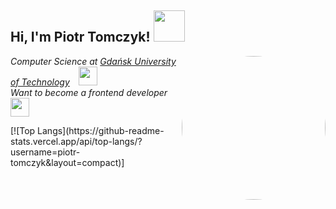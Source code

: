 <h2> Hi, I'm Piotr Tomczyk! <img src="https://media.giphy.com/media/mGcNjsfWAjY5AEZNw6/giphy.gif" width="50"></h2>
<img style="border-radius:50%"align='right' src="https://media-exp1.licdn.com/dms/image/C4E03AQFdXOC5l-SAMQ/profile-displayphoto-shrink_800_800/0/1649772237054?e=1658361600&v=beta&t=Vmf5j-X5OkcaiMftBo_lv1QiZ5eoCZf_Ow9PViCSCuU" width="230">
<p><em>Computer Science at <a href="https://pg.edu.pl/en">Gdańsk University of Technology</a><img style="padding-left:1em;"src="https://cdn.7tv.app/emote/60d118bcf8badfb1f96b5db6/4x" width="30">
</br>Want to become a frontend developer <img src="https://cdn.discordapp.com/emojis/664855542451273779.gif?size=96&quality=lossless" width="30"> 
</em></p>
[![Top Langs](https://github-readme-stats.vercel.app/api/top-langs/?username=piotr-tomczyk&layout=compact)]
